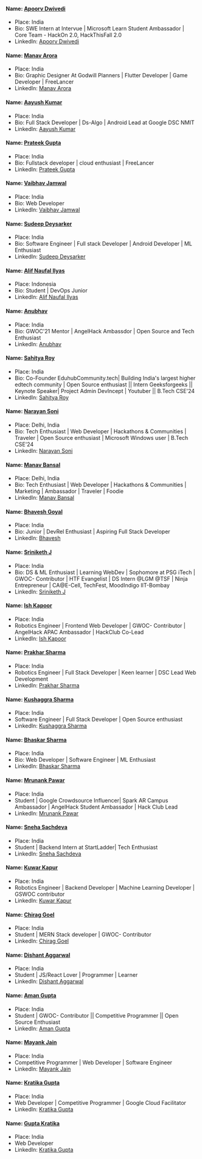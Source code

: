 #### Name: [Apoorv Dwivedi](https://github.com/apoorvdwi)

- Place: India
- Bio: SWE Intern at Intervue | Microsoft Learn Student Ambassador | Core Team - HackOn 2.0, HackThisFall 2.0
- LinkedIn: [Apoorv Dwivedi](https://www.linkedin.com/in/apoorvdwi/)

#### Name: [Manav Arora](https://github.com/ManavArora26)

- Place: India
- Bio: Graphic Designer At Godwill Planners | Flutter Developer | Game Developer | FreeLancer
- LinkedIn: [Manav Arora](https://www.linkedin.com/in/manav-arora-0090b5202/)

#### Name: [Aayush Kumar](https://github.com/Resolution-1)

- Place: India
- Bio: Full Stack Developer | Ds-Algo | Android Lead at Google DSC NMIT
- LinkedIn: [Aayush Kumar](https://www.linkedin.com/in/aayushkum/)

#### Name: [Prateek Gupta](https://github.com/Prateekg2050)

- Place: India
- Bio: Fullstack developer | cloud enthusiast | FreeLancer
- LinkedIn: [Prateek Gupta](https://linkedin.com/in/prateek-gupta-a600b6128)

#### Name: [Vaibhav Jamwal](https://github.com/despicabug)

- Place: India
- Bio: Web Developer
- LinkedIn: [Vaibhav Jamwal](https://www.linkedin.com/in/vaibhav-jamwal-4ba292194/)

#### Name: [Sudeep Deysarker](https://github.com/Lunaticsatoshi)

- Place: India
- Bio: Software Engineer | Full stack Developer | Android Developer | ML Enthusiast
- LinkedIn: [Sudeep Deysarker](https://linkedin.com/in/sudeep-deysarker)

#### Name: [Alif Naufal Ilyas](https://github.com/Lunaticsatoshi)

- Place: Indonesia
- Bio: Student | DevOps Junior
- LinkedIn: [Alif Naufal Ilyas](https://www.linkedin.com/in/alif-naufal-ilyas-b177a1207)

#### Name: [Anubhav](https://github.com/anubhav201241)

- Place: India
- Bio: GWOC'21 Mentor | AngelHack Ambassdor | Open Source and Tech Enthusiast
- LinkedIn: [Anubhav](https://www.linkedin.com/in/anubhavdev/)

#### Name: [Sahitya Roy](https://github.com/SahityaRoy)

- Place: India
- Bio: Co-Founder EduhubCommunity.tech| Building India's largest higher edtech community | Open Source enthusiast || Intern Geeksforgeeks || Keynote Speaker| Project Admin DevIncept | Youtuber || B.Tech CSE'24
- LinkedIn: [Sahitya Roy](https://www.linkedin.com/in/sahitya-roy/)

#### Name: [Narayan Soni](https://github.com/narayan954)

- Place: Delhi, India
- Bio: Tech Enthusiast | Web Developer | Hackathons & Communities | Traveler | Open Source enthusiast | Microsoft Windows user | B.Tech CSE'24
- LinkedIn: [Narayan Soni](https://www.linkedin.com/in/narayan-soni)

#### Name: [Manav Bansal](https://github.com/manavbansalcoder)

- Place: Delhi, India
- Bio: Tech Enthusiast | Web Developer | Hackathons & Communities | Marketing | Ambassador | Traveler | Foodie
- LinkedIn: [Manav Bansal](https://www.linkedin.com/in/manavbansal11031998/)

#### Name: [Bhavesh Goyal](https://github.com/bhaveshgoyal182)

- Place: India
- Bio: Junior | DevRel Enthusiast | Aspiring Full Stack Developer
- LinkedIn: [Bhavesh](https://www.linkedin.com/in/bhaveshgoyal182/)

#### Name: [Sriniketh J](https://github.com/srini047)

- Place: India
- Bio: DS & ML Enthusiast | Learning WebDev | Sophomore at PSG iTech | GWOC- Contributor | HTF Evangelist | DS Intern @LGM @TSF | Ninja Entrepreneur | CA@E-Cell, TechFest, MoodIndigo IIT-Bombay
- LinkedIn: [Sriniketh J](https://www.linkedin.com/in/sriniketh-jayasendil/)

#### Name: [Ish Kapoor](https://github.com/ishkapoor2000)

- Place: India
- Robotics Engineer | Frontend Web Developer | GWOC- Contributor | AngelHack APAC Ambassador | HackClub Co-Lead
- LinkedIn: [Ish Kapoor](https://www.linkedin.com/in/ish-kapoor-2000ish/)

#### Name: [Prakhar Sharma](https://github.com/Prakharsharma2206)

- Place: India
- Robotics Engineer | Full Stack Developer | Keen learner | DSC Lead Web Development 
- LinkedIn: [Prakhar Sharma](https://www.linkedin.com/in/prakhar-sharma-2206/)

#### Name: [Kushaggra Sharma](https://github.com/Kushaggra)

- Place: India
- Software Engineer | Full Stack Developer | Open Source enthusiast 
- LinkedIn: [Kushaggra Sharma](https://www.linkedin.com/in/kushaggra-sharma/)

#### Name: [Bhaskar Sharma](https://github.com/Hoodooloo)

- Place: India
- Bio: Web Developer | Software Engineer | ML Enthusiast
- LinkedIn: [Bhaskar Sharma](https://www.linkedin.com/in/hoodooloo/)

#### Name: [Mrunank Pawar](https://github.com/mrunankpawar)

- Place: India
- Student | Google Crowdsource Influencer| Spark AR Campus Ambassador | AngelHack Student Ambassador | Hack Club Lead
- LinkedIn: [Mrunank Pawar](https://www.linkedin.com/in/mrunankpawar/)

#### Name: [Sneha Sachdeva](https://github.com/Snehaa1203)

- Place: India
- Student | Backend Intern at StartLadder| Tech Enthusiast
- LinkedIn: [Sneha Sachdeva](https://www.linkedin.com/in/sneha-sachdeva-5129501b0/)

#### Name: [Kuwar Kapur](https://github.com/kuwarkapur)

- Place: India
- Robotics Engineer | Backend Developer | Machine Learning Developer | GSWOC contributor 
- LinkedIn: [Kuwar Kapur](https://www.linkedin.com/in/kuwar-kapur-936aa0183/)

#### Name: [Chirag Goel](https://github.com/Chirag-creator17)

- Place: India
- Student | MERN Stack developer | GWOC- Contributor
- LinkedIn: [Chirag Goel](https://www.linkedin.com/in/chirag-goel-b578841b9/)

#### Name: [Dishant Aggarwal](https://github.com/dishantagg24)

- Place: India
- Student | JS/React Lover | Programmer | Learner
- LinkedIn: [Dishant Aggarwal](https://www.linkedin.com/in/dishantagg24/)

#### Name: [Aman Gupta](https://github.com/dishantagg24)

- Place: India
- Student | GWOC- Contributor || Competitive Programmer || Open Source Enthusiast
- LinkedIn: [Aman Gupta](https://www.linkedin.com/in/aman-gupta12207/)

#### Name: [Mayank Jain](https://github.com/Mayankjain301001)

- Place: India
- Competitive Programmer | Web Developer | Software Engineer
- LinkedIn: [Mayank Jain](https://www.linkedin.com/in/mayank-jain-4927a3191/)

#### Name: [Kratika Gupta](https://github.com/kratikagupta2002)

- Place: India
- Web Developer | Competitive Programmer | Google Cloud Facilitator
- LinkedIn: [Kratika Gupta](https://www.linkedin.com/in/kratika-gupta-7495221a5/)

#### Name: [Gupta Kratika](https://github.com/kratikagupta2002)

- Place: India
- Web Developer 
- LinkedIn: [Kratika Gupta](https://www.linkedin.com/in/kratika-gupta-7495221a5/)


